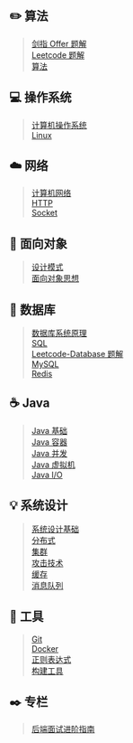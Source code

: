 ##  ✏️ 算法

> [剑指 Offer 题解](notes/剑指%20offer%20题解.md) </br>
> [Leetcode 题解](notes/Leetcode%20题解) </br>
> [算法](notes/算法.md)

## 💻 操作系统

> [计算机操作系统](notes/计算机操作系统.md) </br>
> [Linux](notes/Linux.md)

## ☁️ 网络

> [计算机网络](notes/计算机网络.md) </br>
> [HTTP](notes/HTTP.md) </br>
> [Socket](notes/Socket.md)

## 👫 面向对象

> [设计模式](notes/设计模式.md) </br>
> [面向对象思想](notes/面向对象思想.md)

## 💾 数据库

> [数据库系统原理](notes/数据库系统原理.md) </br>
> [SQL](notes/SQL.md) </br>
> [Leetcode-Database 题解](notes/Leetcode-Database%20题解.md) </br>
> [MySQL](notes/MySQL.md) </br>
> [Redis](notes/Redis.md)

## ☕️ Java

> [Java 基础](notes/Java%20基础.md) </br>
> [Java 容器](notes/Java%20容器.md) </br>
> [Java 并发](notes/Java%20并发.md) </br>
> [Java 虚拟机](notes/Java%20虚拟机.md) </br>
> [Java I/O](notes/Java%20IO.md)

## 💡 系统设计

> [系统设计基础](notes/系统设计基础.md) </br>
> [分布式](notes/分布式.md) </br>
> [集群](notes/集群.md) </br>
> [攻击技术](notes/攻击技术.md) </br>
> [缓存](notes/缓存.md) </br>
> [消息队列](notes/消息队列.md)

## 🔨 工具

> [Git](notes/Git.md) </br>
> [Docker](notes/Docker.md) </br>
> [正则表达式](notes/正则表达式.md) </br>
> [构建工具](notes/构建工具.md)

## ✒️ 专栏

> [后端面试进阶指南](https://xiaozhuanlan.com/CyC2018)
